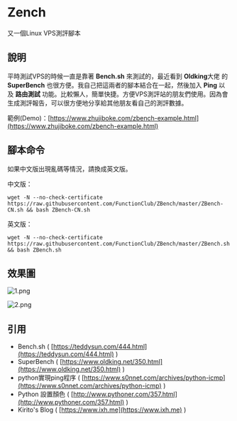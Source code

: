 # Zench

又一個Linux VPS測評腳本

## 說明

平時測試VPS的時候一直是靠著 **Bench.sh** 來測試的，最近看到 **Oldking**大佬 的 **SuperBench** 也很方便。我自己把這兩者的腳本結合在一起，然後加入 **Ping** 以及 **路由測試** 功能。比較懶人，簡單快捷。方便VPS測評站的朋友們使用。因為會生成測評報告，可以很方便地分享給其他朋友看自己的測評數據。

範例(Demo)：[https://www.zhujiboke.com/zbench-example.html](https://www.zhujiboke.com/zbench-example.html)

## 腳本命令

如果中文版出現亂碼等情況，請換成英文版。

中文版：

    wget -N --no-check-certificate https://raw.githubusercontent.com/FunctionClub/ZBench/master/ZBench-CN.sh && bash ZBench-CN.sh
    
英文版：

    wget -N --no-check-certificate https://raw.githubusercontent.com/FunctionClub/ZBench/master/ZBench.sh && bash ZBench.sh
    
## 效果圖

![1.png](1.png)


![2.png](2.png)

## 引用

* Bench.sh ( [https://teddysun.com/444.html](https://teddysun.com/444.html) )
* SuperBench ( [https://www.oldking.net/350.html](https://www.oldking.net/350.html) )
* python實現ping程序 ( [https://www.s0nnet.com/archives/python-icmp](https://www.s0nnet.com/archives/python-icmp) )
* Python 設置顏色 ( [http://www.pythoner.com/357.html](http://www.pythoner.com/357.html) )
* Kirito's Blog ( [https://www.ixh.me](https://www.ixh.me) )
